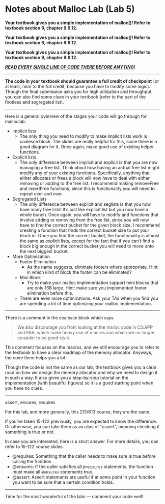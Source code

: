 # Notes about Malloc Lab (Lab 5)

**Your textbook gives you a simple implementation of malloc()! Refer to textbook section 9, chapter 9.9.12.**

**Your textbook gives you a simple implementation of malloc()! Refer to textbook section 9, chapter 9.9.12.**

**Your textbook gives you a simple implementation of malloc()! Refer to textbook section 9, chapter 9.9.12.**

<u>***READ EVERY SINGLE LINE OF CODE THERE BEFORE ANYTING!***</u>

------

**The code in your textbook should guarantee a full credit of checkpoint** (or at least, near to the full credit, because you have to modify some logic). Though the final submission asks you for high utilization and throughput, you can also find some clues in your textbook (refer to the part of the footless and segregated list).

------

Here is a general overview of the stages your code will go through for malloclab:

+ Implicit lists
  + The only thing you need to modify to make implicit lists work is coalesce block. The slides are really helpful for this, since there is a good diagram for it. Once again, make good use of existing helper functions.
+ Explicit lists
  + The only difference between implicit and explicit is that you are now managing a free list. Think about how having an actual free list might modify any of your existing functions. Specifically, anything that either allocates or frees a block will now have to deal with either removing or adding to the free list. I recommend making removeFree and insertFree functions, since this is functionality you will need to repeat over and over.
+ Segregated Lists
  + The only difference between explicit and seglists is that you now have many free lists! It’s just like explicit list but you now have a whole bunch. Once again, you will have to modify and functions that involve adding or removing from the free list, since you will now have to find the correct bucket for the given block size. I recommend creating a function that finds the correct bucket size to put your block in. Once you find the correct bucket, the functionality is almost the same as explicit lists, except for the fact that if you can’t find a block big enough in the correct bucket you will need to move onto the next biggest bucket.
+ More Optimization
  + Footer Elimination
    + As the name suggests, eliminate footers where appropriate. Hint: in which kind of block the footer can be eliminated?
  + Mini Block
    + Try to make your malloc implementation support mini blocks that are only 16B large. Hint: make sure you implemented footer elimination before this.
  + There are even more optimizations. Ask your TAs when you find you are spending a lot of time optimizing your malloc implementation.

------

There is a comment in the coalesce block which says

> We also discourage you from looking at the malloc code in CS:APP and K&R, which make heavy use of macros and which we no longer consider to be good style.

This comment focuses on the macros, and we still encourage you to refer to the textbook to have a clear roadmap of the memory allocator. Anyways, the code there helps you a lot.

Though the code is not the same as our lab, the textbook gives you a clear road on how we design the memory allocator and why we need to design it in such a way. It also gives you a step-by-step tutorial on the implementation (with beautiful figures) so it is a good starting point when you have no clues.

------

assert, ensures, requires

For this lab, and more generally, this 213/613 course, they are the same.

If you’ve taken 15-122 previously, you are expected to know the difference. Or otherwise, you can take them as an alias of “assert”, meaning checking if something is true or not.

In case you are interested, here is a short answer. For more details, you can refer to 15-122 course slides.

- @requires: Something that the caller needs to make sure is true before calling the function.
- @ensures: If the caller satisfies all `@requires` statements, the function must make all `@ensures` statements true.
- @assert: Assert statements are useful if at some point in your function you want to be sure that a certain condition holds.

------

Time for the most wonderful of the labs — comment your code well!

